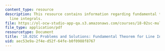 ```yaml
---
content_type: resource
description: This resource contains information regarding fundamental theorem for
  line integrals.
file: https://ol-ocw-studio-app-qa.s3.amazonaws.com/courses/18-02sc-multivariable-calculus-fall-2010/aec53e9a2f4ed52f64feb0f0988f8767_MIT18_02SC_pb_39_comb.pdf
file_type: application/pdf
resourcetype: Document
title: '18.02SC Problems and Solutions: Fundamental Theorem for Line Integrals'
uid: aec53e9a-2f4e-d52f-64fe-b0f0988f8767
---
```


